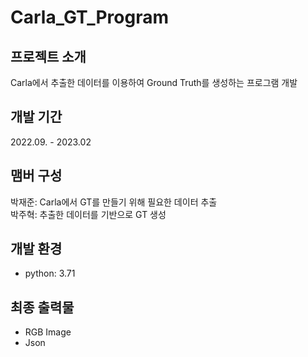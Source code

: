 # Carla_GT_Program

## 프로젝트 소개
Carla에서 추출한 데이터를 이용하여 Ground Truth를 생성하는 프로그램 개발

## 개발 기간
2022.09. - 2023.02

## 맴버 구성
박재준: Carla에서 GT를 만들기 위해 필요한 데이터 추출<br/>
박주혁: 추출한 데이터를 기반으로 GT 생성

## 개발 환경
- python: 3.71

## 최종 출력물
- RGB Image
- Json
